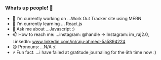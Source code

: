 ### Whats up people! 👋

- 🔭 I’m currently working on ...Work Out Tracker site using MERN
- 🌱 I’m currently learning ... React.js
- 💬 Ask me about ...Javascript :)
- 📫 How to reach me: ...instagram: @handle → Instagram: im_raj2.0, LinkedIn: www.linkedin.com/in/raju-ahmed-5a5894224
- 😄 Pronouns: ...N/A :(
- ⚡ Fun fact: ...i have failed at gratitude journaling for the 6th time now :)
